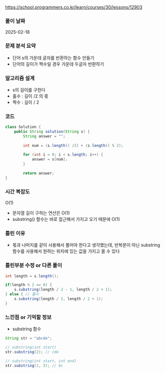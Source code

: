 https://school.programmers.co.kr/learn/courses/30/lessons/12903

### 풀이 날짜
2025-02-18

### 문제 분석 요약
- 단어 s의 가운데 글자를 반환하는 함수 만들기
- 단어의 길이가 짝수일 경우 가운데 두글자 반환하기

### 알고리즘 설계
- s의 길이를 구한다
- 홀수 : 길이 /2 의 몫
- 짝수 : 길이 / 2

### 코드
```java
class Solution {
    public String solution(String s) {
		String answer = "";
        
        int num = (s.length() /2) + (s.length() % 2);
        
        for (int i = 0; i < s.length; i++) {
            answer = s[num];
        }
        
        return answer;
}
```

### 시간 복잡도
O(1)
- 문자열 길이 구하는 연산은 O(1)
- substring() 함수는 바로 접근해서 가지고 오기 때문에 O(1)

### 틀린 이유
- 몫과 나머지를 같이 사용해서 풀어야 한다고 생각했는데, 반복문이 아닌 substring 함수를 사용해서 원하는 위치에 있는 값을 가지고 올 수 있다

### 틀린부분 수정 or 다른 풀이
```java
int length = s.length();

if(length % 2 == 0) {
	s.substring(length / 2 - 1, length / 2 + 1);
} else { // 홀수
	s.substring(length / 2, length / 2 + 1);
}
```

### 느낀점 or 기억할 정보
- substring 함수
```java
String str = "abcde";

// substring(int start)
str.substring(2); // cde

// substring(int start, int end)
str.substring(1, 3); // bc
```